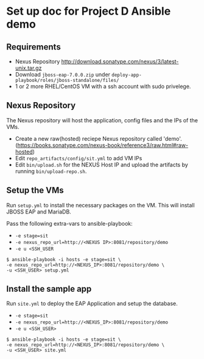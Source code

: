 # Set up doc for Project D Ansible demo


## Requirements
* Nexus Repository http://download.sonatype.com/nexus/3/latest-unix.tar.gz
* Download `jboss-eap-7.0.0.zip` under `deploy-app-playbook/roles/jboss-standalone/files/`
* 1 or 2 more RHEL/CentOS VM with a ssh account with sudo privelege. 

## Nexus Repository

The Nexus repository will host the application, config files and the IPs of the VMs. 

  * Create a new raw(hosted) reciepe Nexus repository called 'demo'. (https://books.sonatype.com/nexus-book/reference3/raw.html#raw-hosted) 
  * Edit `repo_artifacts/config/sit.yml` to add VM IPs
  * Edit `bin/upload.sh` for the NEXUS Host IP and upload the artifacts by running `bin/upload-repo.sh`.

## Setup the VMs

Run `setup.yml` to install the necessary packages on the VM. This will install JBOSS EAP and MariaDB.

Pass the following extra-vars to ansible-playbook:

* `-e stage=sit`
* `-e nexus_repo_url=http://<NEXUS IP>:8081/repository/demo`
* `-e u <SSH_USER`

```
$ ansible-playbook -i hosts -e stage=sit \
-e nexus_repo_url=http://<NEXUS_IP>:8081/repository/demo \
-u <SSH_USER> setup.yml
```
 
##  Install the sample app

Run `site.yml` to deploy the EAP Application and setup the database.

* `-e stage=sit`
* `-e nexus_repo_url=http://<NEXUS_IP>:8081/repository/demo`
* `-e u <SSH_USER>`

```
$ ansible-playbook -i hosts -e stage=sit \
-e nexus_repo_url=http://<NEXUS_IP>:8081/repository/demo \
-u <SSH_USER> site.yml
```
